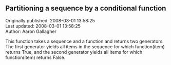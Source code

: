 ## Partitioning a sequence by a conditional function  
Originally published: 2008-03-01 13:58:25  
Last updated: 2008-03-01 13:58:25  
Author: Aaron Gallagher  
  
This function takes a sequence and a function and returns two generators. The first generator yields all items in the sequence for which function(item) returns True, and the second generator yields all items for which function(item) returns False.